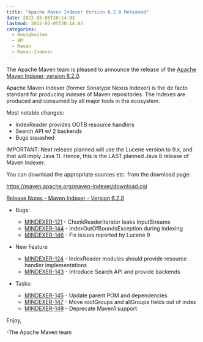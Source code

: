 ```yaml
---
title: "Apache Maven Indexer Version 6.2.0 Released"
date: 2022-05-05T20:14:03
lastmod: 2022-05-05T20:14:03
categories:
  - Neuigkeiten
  - BM
  - Maven
  - Maven-Indexer
---
```

The Apache Maven team is pleased to announce the release of the 
[Apache Maven Indexer, version 6.2.0](https://maven.apache.org/maven-indexer/).

Apache Maven Indexer (former Sonatype Nexus Indexer) is the de facto standard for producing indexes
of Maven repositories. The Indexes are produced and consumed by all major tools in the ecosystem.

Most notable changes:

 * IndexReader provides OOTB resource handlers
 * Search API w/ 2 backends
 * Bugs squashed

IMPORTANT: Next release planned will use the Lucene version to 9.x, and
that will imply Java 11. Hence, this is the LAST planned Java 8 release of
Maven Indexer.


You can download the appropriate sources etc. from the download page:

https://maven.apache.org/maven-indexer/download.cgi


<!-- more -->

[Release Notes - Maven Indexer - Version 6.2.0](https://issues.apache.org/jira/secure/ReleaseNote.jspa?projectId=12317523&version=12351653)

* Bugs:
 
  * [MINDEXER-121](https://issues.apache.org/jira/browse/MINDEXER-121) - ChunkReaderIterator leaks InputStreams
  * [MINDEXER-144](https://issues.apache.org/jira/browse/MINDEXER-144) - IndexOutOfBoundsException during indexing
  * [MINDEXER-146](https://issues.apache.org/jira/browse/MINDEXER-146) - Fix issues reported by Lucene 9

* New Feature
 
  * [MINDEXER-124](https://issues.apache.org/jira/browse/MINDEXER-124) - IndexReader modules should provide resource handler implementations
  * [MINDEXER-143](https://issues.apache.org/jira/browse/MINDEXER-143) - Introduce Search API and provide backends

* Tasks:
 
  * [MINDEXER-145](https://issues.apache.org/jira/browse/MINDEXER-145) - Update parent POM and dependencies
  * [MINDEXER-147](https://issues.apache.org/jira/browse/MINDEXER-147) - Move rootGroups and allGroups fields out of index
  * [MINDEXER-149](https://issues.apache.org/jira/browse/MINDEXER-149) - Deprecate Maven1 support


Enjoy,

-The Apache Maven team

